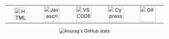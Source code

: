 <div align="center">
<table>
  <tr>
    <td align="center" width="115">
      <img src="https://cdn.worldvectorlogo.com/logos/html-1.svg" title="HTML5" alt="HTML5" width="40"/>
    </td>
    <td align="center" width="115">
        <img src="https://logospng.org/download/javascript/logo-javascript-1024.png" title="Javascript" alt="Javascript" width="50"  />
    </td>
    <td align="center" width="115">
        <img src="https://upload.wikimedia.org/wikipedia/commons/thumb/9/9a/Visual_Studio_Code_1.35_icon.svg/2048px-Visual_Studio_Code_1.35_icon.svg.png" title="VSCODE" alt="VSCODE" width="50" />
    </td>
         <td align="center" width="115">
      <img src="https://cdn.testingbot.com/assets/support/cypress-409c9fd3f79115ed7676aa1df4f6a217dc4402b3366a61984924aec7b4fefa97.svg" title="Cypress" alt="Cypress" width="50"/>
    </td>
    <td align="center" width="115">
        <img src="https://avatars.githubusercontent.com/u/18133?s=200&v=4" title="Git" alt="Git" width="50"  />
    </td>
  </tr>

</table>

  
 ![Anurag's GitHub stats](https://github-readme-stats.vercel.app/api?username=flaviafernandes2&show_icons=true&theme=tokyonight)
